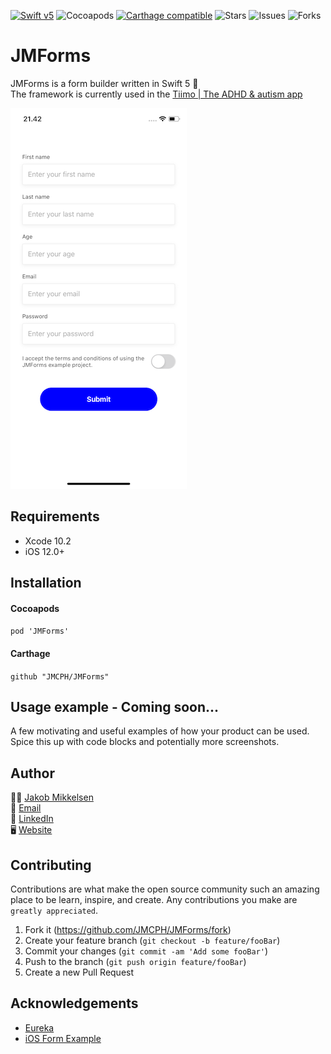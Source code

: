 [![Swift v5](https://img.shields.io/badge/Swift-5-orange.svg?style=flat)](https://developer.apple.com/swift/)
![Cocoapods](https://img.shields.io/cocoapods/p/:spec)
[![Carthage compatible](https://img.shields.io/badge/Carthage-compatible-4BC51D.svg?style=flat)](https://github.com/Carthage/Carthage)
![Stars](https://img.shields.io/github/stars/JMCPH/JMForms)
![Issues](https://img.shields.io/github/issues/JMCPH/JMForms)
![Forks](https://img.shields.io/github/forks/JMCPH/JMForms)

# JMForms

JMForms is a form builder written in Swift 5 📝 <br />
The framework is currently used in the [Tiimo | The ADHD & autism app](https://apps.apple.com/dk/app/tiimo-the-adhd-autism-app/id1480220328)

![alt text](https://github.com/JMCPH/JMForms/blob/master/Screenshots/screenshot1.png?raw=true)

## Requirements

* Xcode 10.2
* iOS 12.0+

## Installation

#### Cocoapods

```pod 'JMForms'```

#### Carthage

```github "JMCPH/JMForms"```


## Usage example - Coming soon...

A few motivating and useful examples of how your product can be used. Spice this up with code blocks and potentially more screenshots.

## Author

🕴🏻 [Jakob Mikkelsen](https://github.com/JMCPH)<br />
📩 [Email](mailto:jpm@codement.dk?subject=[GitHub]%20JMForms)<br />
🔗 [LinkedIn](https://www.linkedin.com/in/JMCPH)<br />
🖥 [Website](www.codement.dk)

## Contributing

Contributions are what make the open source community such an amazing place to be learn, inspire, and create. Any contributions you make are ``greatly appreciated``.
1. Fork it (<https://github.com/JMCPH/JMForms/fork>)
2. Create your feature branch (`git checkout -b feature/fooBar`)
3. Commit your changes (`git commit -am 'Add some fooBar'`)
4. Push to the branch (`git push origin feature/fooBar`)
5. Create a new Pull Request

## Acknowledgements

- [Eureka](https://github.com/xmartlabs/Eureka)
- [iOS Form Example](https://github.com/Ericdowney/iOSFormExample)
